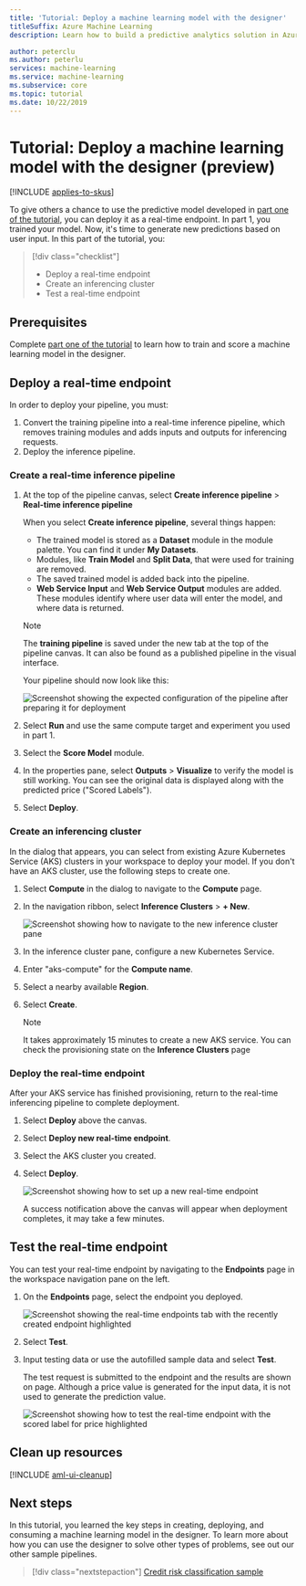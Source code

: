 ```yaml
---
title: 'Tutorial: Deploy a machine learning model with the designer'
titleSuffix: Azure Machine Learning
description: Learn how to build a predictive analytics solution in Azure Machine Learning designer. Train, score, and deploy a machine learning model using drag and drop modules.

author: peterclu
ms.author: peterlu
services: machine-learning
ms.service: machine-learning
ms.subservice: core
ms.topic: tutorial
ms.date: 10/22/2019
---
```


# Tutorial: Deploy a machine learning model with the designer (preview)
[!INCLUDE [applies-to-skus](../../../includes/aml-applies-to-enterprise-sku.md)]

To give others a chance to use the predictive model developed in [part one of the tutorial](ui-tutorial-automobile-price-train-score.md), you can deploy it as a real-time endpoint. In part 1, you trained your model. Now, it's time to generate new predictions based on user input. In this part of the tutorial, you:

> [!div class="checklist"]
> * Deploy a real-time endpoint
> * Create an inferencing cluster
> * Test a real-time endpoint

## Prerequisites

Complete [part one of the tutorial](ui-tutorial-automobile-price-train-score.md) to learn how to train and score a machine learning model in the designer.

## Deploy a real-time endpoint

In order to deploy your pipeline, you must:

1. Convert the training pipeline into a real-time inference pipeline, which removes training modules and adds inputs and outputs for inferencing requests.
1. Deploy the inference pipeline.

### Create a real-time inference pipeline

1. At the top of the pipeline canvas, select **Create inference pipeline** > **Real-time inference pipeline**

    When you select **Create inference pipeline**, several things happen:
    
    * The trained model is stored as a **Dataset** module in the module palette. You can find it under **My Datasets**.
    * Modules, like **Train Model** and **Split Data**, that were used for training are removed.
    * The saved trained model is added back into the pipeline.
    * **Web Service Input** and **Web Service Output** modules are added. These modules identify where user data will enter the model, and where data is returned.

    > [!Note]
    > The **training pipeline** is saved under the new tab at the top of the pipeline canvas. It can also be found as a published pipeline in the visual interface.
    >

    Your pipeline should now look like this:  

   ![Screenshot showing the expected configuration of the pipeline after preparing it for deployment](./media/ui-tutorial-automobile-price-deploy/predictive-graph.png)

1. Select **Run** and use the same compute target and experiment you used in part 1.

1. Select the **Score Model** module.

1. In the properties pane, select **Outputs** > **Visualize** to verify the model is still working. You can see the original data is displayed along with the predicted price ("Scored Labels").

1. Select **Deploy**.

### Create an inferencing cluster

In the dialog that appears, you can select from existing Azure Kubernetes Service (AKS) clusters in your workspace to deploy your model. If you don't have an AKS cluster, use the following steps to create one.

1. Select **Compute** in the dialog to navigate to the **Compute** page.

1. In the navigation ribbon, select **Inference Clusters** > **+ New**.

    ![Screenshot showing how to navigate to the new inference cluster pane](./media/ui-tutorial-automobile-price-deploy/new-inference-cluster.png)

1. In the inference cluster pane, configure a new Kubernetes Service.

1. Enter "aks-compute" for the **Compute name**.
    
1. Select a nearby available **Region**.

1. Select **Create**.

    > [!Note]
    > It takes approximately 15 minutes to create a new AKS service. You can check the provisioning state on the **Inference Clusters** page
    >

### Deploy the real-time endpoint

After your AKS service has finished provisioning, return to the real-time inferencing pipeline to complete deployment.

1. Select **Deploy** above the canvas.

1. Select **Deploy new real-time endpoint**. 

1. Select the AKS cluster you created.

1. Select **Deploy**.

    ![Screenshot showing how to set up a new real-time endpoint](./media/ui-tutorial-automobile-price-deploy/setup-endpoint.png)

    A success notification above the canvas will appear when deployment completes, it may take a few minutes.

## Test the real-time endpoint

You can test your real-time endpoint by navigating to the **Endpoints** page in the workspace navigation pane on the left.

1. On the **Endpoints** page, select the endpoint you deployed.

    ![Screenshot showing the real-time endpoints tab with the recently created endpoint highlighted](./media/ui-tutorial-automobile-price-deploy/web-services.png)

1. Select **Test**.

1. Input testing data or use the autofilled sample data and select **Test**.

    The test request is submitted to the endpoint and the results are shown on page. Although a price value is generated for the input data, it is not used to generate the prediction value.

    ![Screenshot showing how to test the real-time endpoint with the scored label for price highlighted](./media/ui-tutorial-automobile-price-deploy/test-endpoint.png)

## Clean up resources

[!INCLUDE [aml-ui-cleanup](../../../includes/aml-ui-cleanup.md)]

## Next steps

In this tutorial, you learned the key steps in creating, deploying, and consuming a machine learning model in the designer. To learn more about how you can use the designer to solve other types of problems, see out our other sample pipelines.

> [!div class="nextstepaction"]
> [Credit risk classification sample](how-to-ui-sample-classification-predict-credit-risk-cost-sensitive.md)
